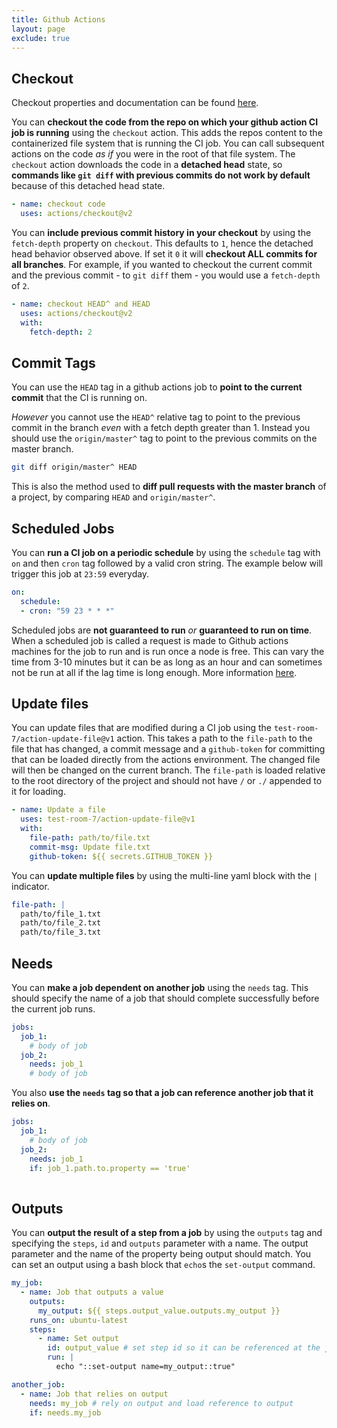 ```yaml
---
title: Github Actions
layout: page
exclude: true
---
```


## Checkout

Checkout properties and documentation can be found [here](https://github.com/actions/checkout).

You can **checkout the code from the repo on which your github action CI job is running** using the `checkout` action. This adds the repos content to the containerized file system that is running the CI job. You can call subsequent actions on the code *as if* you were in the root of that file system. The `checkout` action downloads the code in a **detached head** state, so **commands like `git diff` with previous commits do not work by default** because of this detached head state.
```yaml
- name: checkout code
  uses: actions/checkout@v2
```

You can **include previous commit history in your checkout** by using the `fetch-depth` property on `checkout`. This defaults to `1`, hence the detached head behavior observed above. If set it `0` it will **checkout ALL commits for all branches**. For example, if you wanted to checkout the current commit and the previous commit - to `git diff` them - you would use a `fetch-depth` of `2`.
```yaml
- name: checkout HEAD^ and HEAD
  uses: actions/checkout@v2
  with:
    fetch-depth: 2
```

## Commit Tags

You can use the `HEAD` tag in a github actions job to **point to the current commit** that the CI is running on.

*However* you cannot use the `HEAD^` relative tag to point to the previous commit in the branch *even* with a fetch depth greater than 1. Instead you should use the `origin/master^` tag to point to the previous commits on the master branch.
```bash
git diff origin/master^ HEAD
```

This is also the method used to **diff pull requests with the master branch** of a project, by comparing `HEAD` and `origin/master^`.

## Scheduled Jobs

You can **run a CI job on a periodic schedule** by using the `schedule` tag with `on` and then `cron` tag followed by a valid cron string. The example below will trigger this job at `23:59` everyday.
```yaml
on:
  schedule:
  - cron: "59 23 * * *"
```

Scheduled jobs are **not guaranteed to run** *or* **guaranteed to run on time**. When a scheduled job is called a request is made to Github actions machines for the job to run and is run once a node is free. This can vary the time from 3-10 minutes but it can be as long as an hour and can sometimes not be run at all if the lag time is long enough. More information [here](https://upptime.js.org/blog/2021/01/22/github-actions-schedule-not-working/).

## Update files

You can update files that are modified during a CI job using the `test-room-7/action-update-file@v1` action. This takes a path to the `file-path` to the file that has changed, a commit message and a `github-token` for committing that can be loaded directly from the actions environment. The changed file will then be changed on the current branch. The `file-path` is loaded relative to the root directory of the project and should not have `/` or `./` appended to it for loading.
```yaml
- name: Update a file
  uses: test-room-7/action-update-file@v1
  with:
    file-path: path/to/file.txt
    commit-msg: Update file.txt
    github-token: ${{ secrets.GITHUB_TOKEN }}
```

You can **update multiple files** by using the multi-line yaml block with the `|` indicator.
```yaml
file-path: |
  path/to/file_1.txt
  path/to/file_2.txt
  path/to/file_3.txt
```

## Needs

You can **make a job dependent on another job** using the `needs` tag. This should specify the name of a job that should complete successfully before the current job runs.
```yaml
jobs:
  job_1:
    # body of job
  job_2:
    needs: job_1
    # body of job
```

You also **use the `needs` tag so that a job can reference another job that it relies on**.
```yaml
jobs:
  job_1:
    # body of job
  job_2:
    needs: job_1
    if: job_1.path.to.property == 'true'
  
```

## Outputs

You can **output the result of a step from a job** by using the `outputs` tag and specifying the `steps`, `id` and `outputs` parameter with a name. The output parameter and the name of the property being output should match. You can set an output using a bash block that `echo`s the `set-output` command. 
```yaml
my_job:
  - name: Job that outputs a value
    outputs:
      my_output: ${{ steps.output_value.outputs.my_output }}
    runs_on: ubuntu-latest
    steps:
      - name: Set output
        id: output_value # set step id so it can be referenced at the job level
        run: |
          echo "::set-output name=my_output::true"

another_job:
  - name: Job that relies on output
    needs: my_job # rely on output and load reference to output
    if: needs.my_job
```


<!--stackedit_data:
eyJoaXN0b3J5IjpbNDkzNDAzMTAwLDEwMDYwNTk5NDYsLTkzMj
IwMDI0NCwxNzUxMTg1MTExLDE2NTg5NTc0NTEsLTc5OTE2NDU3
MywtMTEzMDgwMjQ2NywxMzkzNDY2ODM5LDIxMDA1NjY1NTMsLT
E4MDAwMTA2NzJdfQ==
-->